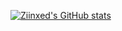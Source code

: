 

[![Ziinxed's GitHub stats](https://github-readme-stats.vercel.app/api?username=ziinxed)](https://github.com/anuraghazra/github-readme-stats)

